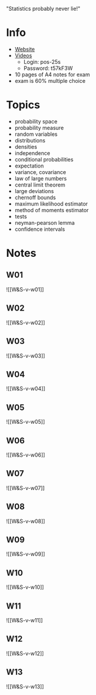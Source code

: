 
"Statistics probably never lie!"

# Info
- [Website](https://metaphor.ethz.ch/x/2025/fs/401-0614-00L/)
- [Videos](https://video.ethz.ch/lectures/d-math/2025/spring/401-0614-00L.html)
    - Login: pos-25s
    - Password: t57kF3W
- 10 pages of A4 notes for exam
- exam is 60% multiple choice

# Topics
 - probability space
 - probability measure
 - random variables
 - distributions
 - densities
 - independence
 - conditional probabilities
 - expectation
 - variance, covariance
 - law of large numbers
 - central limit theorem
 - large deviations
 - chernoff bounds
 - maximum likelihood estimator
 - method of moments estimator
 - tests
 - neyman-pearson lemma
 - confidence intervals


# Notes

## W01
![[W&S-v-w01]]

## W02
![[W&S-v-w02]]

## W03
![[W&S-v-w03]]

## W04
![[W&S-v-w04]]

## W05
![[W&S-v-w05]]

## W06
![[W&S-v-w06]]

## W07
![[W&S-v-w07]]

## W08
![[W&S-v-w08]]

## W09
![[W&S-v-w09]]

## W10
![[W&S-v-w10]]

## W11
![[W&S-v-w11]]

## W12
![[W&S-v-w12]]

## W13
![[W&S-v-w13]]
